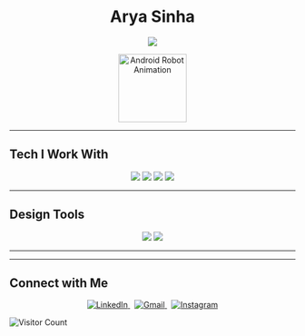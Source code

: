 <h1 align="center">Arya Sinha</h1>

<p align="center">
  <img src="https://readme-typing-svg.demolab.com?font=JetBrains+Mono&size=22&pause=1000&color=00C4FF&center=true&vCenter=true&width=650&lines=CS+Student+at+IEM+Kolkata;Learning+DSA+and+Web+Development">
</p>

<p align="center">
  <img src="https://media0.giphy.com/media/v1.Y2lkPTc5MGI3NjExYXA5NXpsNzhwMHVlY2htczA4dGkzMGt3YjJmOHk3cms3MXludHZuZiZlcD12MV9pbnRlcm5hbF9naWZfYnlfaWQmY3Q9Zw/llarwdtFqG63IlqUR1/giphy.gif" width="120" alt="Android Robot Animation">
</p>

---

## Tech I Work With  

<p align="center">
  <img src="https://img.shields.io/badge/JavaScript-F7DF1E?style=for-the-badge&logo=javascript&logoColor=black">
  <img src="https://img.shields.io/badge/MongoDB-47A248?style=for-the-badge&logo=mongodb&logoColor=white">
  <img src="https://img.shields.io/badge/Git-F05032?style=for-the-badge&logo=git&logoColor=white">
  <img src="https://img.shields.io/badge/GitHub-181717?style=for-the-badge&logo=github&logoColor=white">
</p>

---

## Design Tools  

<p align="center">
  <img src="https://img.shields.io/badge/Photoshop-31A8FF?style=for-the-badge&logo=Adobe%20Photoshop&logoColor=white">
  <img src="https://img.shields.io/badge/Figma-F24E1E?style=for-the-badge&logo=figma&logoColor=white">
</p>

---

---

## Connect with Me

<p align="center">
  <a href="https://www.linkedin.com/in/arya-sinha-65b13b293/" target="_blank" rel="noopener">
    <img src="https://img.shields.io/badge/LinkedIn-0077B5?style=for-the-badge&logo=linkedin&logoColor=white" alt="LinkedIn">
  </a>
  &nbsp;
  <a href="mailto:sinhaarya2304@gmail.com">
    <img src="https://img.shields.io/badge/Gmail-D14836?style=for-the-badge&logo=gmail&logoColor=white" alt="Gmail">
  </a>
  &nbsp;
  <a href="https://instagram.com/arya_sinha__" target="_blank" rel="noopener">
    <img src="https://img.shields.io/badge/Instagram-E4405F?style=for-the-badge&logo=instagram&logoColor=white" alt="Instagram">
  </a>
</p>



![Visitor Count](https://visitor-badge.laobi.icu/badge?page_id=aryasinha23-aryasinha23)



